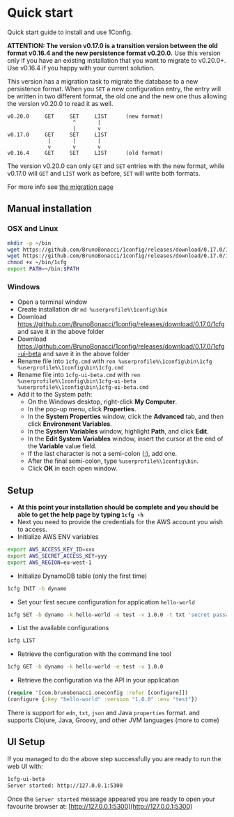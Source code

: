 # Quick start

Quick start guide to install and use 1Config.

**ATTENTION: The version v0.17.0 is a transition version between the
old format v0.16.4 and the new persistence format v0.20.0.**  Use this
version only if you have an existing installation that you want to
migrate to v0.20.0+. Use v0.16.4 if you happy with your current
solution.

This version has a migration task to migrate the database to a new
persistence format. When you `SET` a new configuration entry, the
entry will be written in two different format, the old one and the new
one thus allowing the version v0.20.0 to read it as well.

```
v0.20.0     GET     SET     LIST      (new format)
                     ^       |
                     |       v
v0.17.0     GET     SET     LIST
             |       |       |
             v       v       v
v0.16.4     GET     SET     LIST      (old format)
```


The version v0.20.0 can only `GET` and `SET` entries with the new format,
while v0.17.0 will `GET` and `LIST` work as before, `SET` will write both
formats.

For more info see [the migration page](TODO:)


## Manual installation

### OSX and Linux

``` bash
mkdir -p ~/bin
wget https://github.com/BrunoBonacci/1config/releases/download/0.17.0/1cfg -O ~/bin/1cfg
wget https://github.com/BrunoBonacci/1config/releases/download/0.17.0/1cfg-ui-beta -O ~/bin/1cfg-ui-beta
chmod +x ~/bin/1cfg
export PATH=~/bin:$PATH
```

### Windows

 - Open a terminal window
 - Create installation dir `md %userprofile%\1config\bin`
 - Download https://github.com/BrunoBonacci/1config/releases/download/0.17.0/1cfg and save it in the above folder
 - Download https://github.com/BrunoBonacci/1config/releases/download/0.17.0/1cfg-ui-beta and save it in the above folder
 - Rename file into `1cfg.cmd` with `ren %userprofile%\1config\bin\1cfg %userprofile%\1config\bin\1cfg.cmd`
 - Rename file into `1cfg-ui-beta.cmd` with `ren %userprofile%\1config\bin\1cfg-ui-beta %userprofile%\1config\bin\1cfg-ui-beta.cmd`
 - Add it to the System path:
     - On the Windows desktop, right-click **My Computer**.
     - In the pop-up menu, click **Properties**.
     - In the **System Properties** window, click the **Advanced** tab, and then click **Environment Variables**.
     - In the **System Variables** window, highlight **Path**, and click **Edit**.
     - In the **Edit System Variables** window, insert the cursor at the end of the **Variable** value field.
     - If the last character is not a semi-colon (;), add one.
     - After the final semi-colon, type `%userprofile%\1config\bin`.
     - Click **OK** in each open window.

## Setup

  * **At this point your installation should be complete and you
    should be able to get the help page by typing `1cfg -h`**
  * Next you need to provide the credentials for the AWS account you
    wish to access.
  * Initialize AWS ENV variables
  ``` bash
  export AWS_ACCESS_KEY_ID=xxx
  export AWS_SECRET_ACCESS_KEY=yyy
  export AWS_REGION=eu-west-1
  ```
  * Initialize DynamoDB table (only the first time)
  ``` bash
  1cfg INIT -b dynamo
  ```
  * Set your first secure configuration for application `hello-world`
  ``` bash
  1cfg SET -b dynamo -k hello-world -e test -v 1.0.0 -t txt 'secret password'
  ```
  * List the available configurations
  ``` bash
  1cfg LIST
  ```
  * Retrieve the configuration with the command line tool
  ``` bash
  1cfg GET -b dynamo -k hello-world -e test -v 1.0.0
  ```
  * Retrieve the configuration via the API in your application
  ``` clojure
  (require '[com.brunobonacci.oneconfig :refer [configure]])
  (configure {:key "hello-world" :version "1.0.0" :env "test"})
  ```

There is support for `edn`, `txt`, `json` and Java `properties` format.
and supports Clojure, Java, Groovy, and other JVM languages (more to come)

## UI Setup

If you managed to do the above step successfully you are ready to run
the web UI with:

``` bash
1cfg-ui-beta
Server started: http://127.0.0.1:5300
```

Once the `Server started` message appeared you are ready to open your
favourite browser at: [http://127.0.0.1:5300](http://127.0.0.1:5300)
